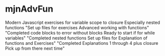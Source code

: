 # mjnAdvFun
Modern Javascript exercises for variable scope to closure Especially nested functions
"Set up files for exercises Advanced working with functions"
"Completed code blocks to error without blocks Ready to start if for while variables"
"Completed nested functions Set up files for Explanation of functions and Exercises"
"Completed Explanations 1 through 4 plus closure Pick up from there next time"



